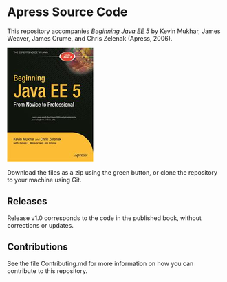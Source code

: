 # Apress Source Code

This repository accompanies [*Beginning Java EE 5*](http://www.apress.com/9781590594704) by Kevin Mukhar, James Weaver, James Crume, and Chris Zelenak (Apress, 2006).

![Cover image](9781590594704.jpg)

Download the files as a zip using the green button, or clone the repository to your machine using Git.

## Releases

Release v1.0 corresponds to the code in the published book, without corrections or updates.

## Contributions

See the file Contributing.md for more information on how you can contribute to this repository.
